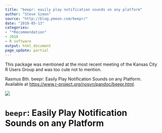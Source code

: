 ```yaml
---
title: "beepr: easily play notification sounds on any platform"
author: "Steve Simon"
source: "http://blog.pmean.com/beepr/"
date: "2018-05-13"
categories:
- "*Recommendation"
- 2018
- R software
output: html_document
page_update: partial
---
```


This package was mentioned at the most recent meeting of the Kansas City
R Users Group and was too cute not to mention.

<!---More--->

Rasmus B<e5><e5>th. beepr: Easily Play Notification Sounds on any Platform.
Available at <https://www.r-project.org/nosvn/pandoc/beepr.html>.

![](http://www.pmean.com/new-images/18/beepr01.png)



`beepr`: Easily Play Notification Sounds on any Platform
========================================================


